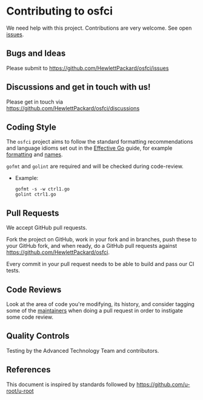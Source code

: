 # Contributing to osfci

We need help with this project. Contributions are very welcome. See open [issues](https://github.com/HewlettPackard/osfci/issues).

## Bugs and Ideas

Please submit to https://github.com/HewlettPackard/osfci/issues

## Discussions and get in touch with us!

Please get in touch via https://github.com/HewlettPackard/osfci/discussions

## Coding Style

The ``osfci`` project aims to follow the standard formatting recommendations
and language idioms set out in the [Effective Go](https://golang.org/doc/effective_go.html)
guide, for example [formatting](https://golang.org/doc/effective_go.html#formatting)
and [names](https://golang.org/doc/effective_go.html#names).

`gofmt` and `golint` are required and will be checked during code-review.

- Example:
    ```
    gofmt -s -w ctrl1.go
    golint ctrl1.go
    ```

## Pull Requests

We accept GitHub pull requests.

Fork the project on GitHub, work in your fork and in branches, push
these to your GitHub fork, and when ready, do a GitHub pull requests
against https://github.com/HewlettPackard/osfci.

Every commit in your pull request needs to be able to build and pass our CI tests.

## Code Reviews

Look at the area of code you're modifying, its history, and consider
tagging some of the [maintainers](https://github.com/HewlettPackard/osfci/graphs/contributors) when doing a
pull request in order to instigate some code review.

## Quality Controls

Testing by the Advanced Technology Team and contributors.

## References

This document is inspired by standards followed by https://github.com/u-root/u-root